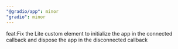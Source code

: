 ```yaml
---
"@gradio/app": minor
"gradio": minor
---
```


feat:Fix the Lite custom element to initialize the app in the connected callback and dispose the app in the disconnected callback
